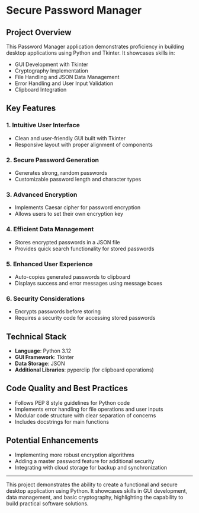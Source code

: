 # Secure Password Manager

## Project Overview
This Password Manager application demonstrates proficiency in building desktop applications using Python and Tkinter. It showcases skills in:

- GUI Development with Tkinter
- Cryptography Implementation
- File Handling and JSON Data Management
- Error Handling and User Input Validation
- Clipboard Integration

## Key Features

### 1. Intuitive User Interface
- Clean and user-friendly GUI built with Tkinter
- Responsive layout with proper alignment of components

### 2. Secure Password Generation
- Generates strong, random passwords
- Customizable password length and character types

### 3. Advanced Encryption
- Implements Caesar cipher for password encryption
- Allows users to set their own encryption key

### 4. Efficient Data Management
- Stores encrypted passwords in a JSON file
- Provides quick search functionality for stored passwords

### 5. Enhanced User Experience
- Auto-copies generated passwords to clipboard
- Displays success and error messages using message boxes

### 6. Security Considerations
- Encrypts passwords before storing
- Requires a security code for accessing stored passwords

## Technical Stack
- **Language**: Python 3.12
- **GUI Framework**: Tkinter
- **Data Storage**: JSON
- **Additional Libraries**: pyperclip (for clipboard operations)

## Code Quality and Best Practices
- Follows PEP 8 style guidelines for Python code
- Implements error handling for file operations and user inputs
- Modular code structure with clear separation of concerns
- Includes docstrings for main functions

## Potential Enhancements
- Implementing more robust encryption algorithms
- Adding a master password feature for additional security
- Integrating with cloud storage for backup and synchronization

---

This project demonstrates the ability to create a functional and secure desktop application using Python. It showcases skills in GUI development, data management, and basic cryptography, highlighting the capability to build practical software solutions.